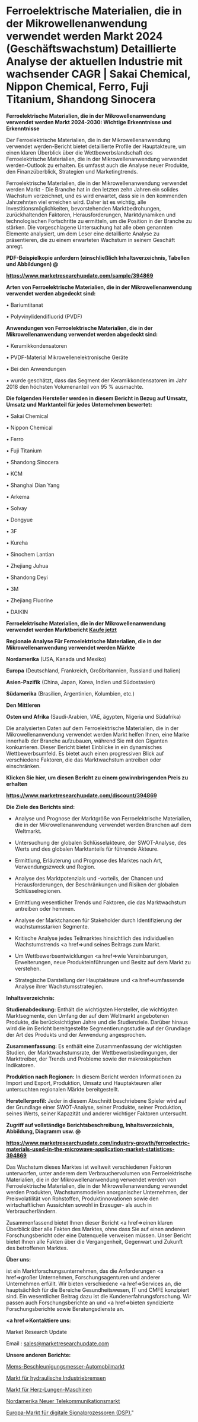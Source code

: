 # Ferroelektrische Materialien, die in der Mikrowellenanwendung verwendet werden Markt 2024 (Geschäftswachstum) Detaillierte Analyse der aktuellen Industrie mit wachsender CAGR | Sakai Chemical, Nippon Chemical, Ferro, Fuji Titanium, Shandong Sinocera

<strong>Ferroelektrische Materialien, die in der Mikrowellenanwendung verwendet werden Markt 2024-2030: Wichtige Erkenntnisse und Erkenntnisse</strong>

Der Ferroelektrische Materialien, die in der Mikrowellenanwendung verwendet werden-Bericht bietet detaillierte Profile der Hauptakteure, um einen klaren Überblick über die Wettbewerbslandschaft des Ferroelektrische Materialien, die in der Mikrowellenanwendung verwendet werden-Outlook zu erhalten. Es umfasst auch die Analyse neuer Produkte, den Finanzüberblick, Strategien und Marketingtrends.

Ferroelektrische Materialien, die in der Mikrowellenanwendung verwendet werden Markt - Die Branche hat in den letzten zehn Jahren ein solides Wachstum verzeichnet, und es wird erwartet, dass sie in den kommenden Jahrzehnten viel erreichen wird. Daher ist es wichtig, alle Investitionsmöglichkeiten, bevorstehenden Marktbedrohungen, zurückhaltenden Faktoren, Herausforderungen, Marktdynamiken und technologischen Fortschritte zu ermitteln, um die Position in der Branche zu stärken. Die vorgeschlagene Untersuchung hat alle oben genannten Elemente analysiert, um dem Leser eine detaillierte Analyse zu präsentieren, die zu einem erwarteten Wachstum in seinem Geschäft anregt.



<strong><b>PDF-Beispielkopie anfordern (einschließlich Inhaltsverzeichnis, Tabellen und Abbildungen) @ </b></strong>

<strong><a href=https://www.marketresearchupdate.com/sample/394869>

<strong>https://www.marketresearchupdate.com/sample/394869</u></a></strong></strong>



<strong>Arten von Ferroelektrische Materialien, die in der Mikrowellenanwendung verwendet werden abgedeckt sind:</strong>

• Bariumtitanat

• Polyvinylidendifluorid (PVDF)



<strong>Anwendungen von Ferroelektrische Materialien, die in der Mikrowellenanwendung verwendet werden abgedeckt sind:</strong>

• Keramikkondensatoren

• PVDF-Material Mikrowellenelektronische Geräte

• Bei den Anwendungen

• wurde geschätzt, dass das Segment der Keramikkondensatoren im Jahr 2018 den höchsten Volumenanteil von 95 % ausmachte.



<strong>Die folgenden Hersteller werden in diesem Bericht in Bezug auf Umsatz, Umsatz und Marktanteil für jedes Unternehmen bewertet:</strong>

• Sakai Chemical

• Nippon Chemical

• Ferro

• Fuji Titanium

• Shandong Sinocera

• KCM

• Shanghai Dian Yang

• Arkema

• Solvay

• Dongyue

• 3F

• Kureha

• Sinochem Lantian

• Zhejiang Juhua

• Shandong Deyi

• 3M

• Zhejiang Fluorine

• DAIKIN



<strong>Ferroelektrische Materialien, die in der Mikrowellenanwendung verwendet werden Marktbericht <a href=https://www.marketresearchupdate.com/buynow/394869>Kaufe jetzt</a></strong>



<strong>Regionale Analyse Für Ferroelektrische Materialien, die in der Mikrowellenanwendung verwendet werden Märkte</strong>



<strong>Nordamerika</strong> (USA, Kanada und Mexiko)



<strong>Europa</strong> (Deutschland, Frankreich, Großbritannien, Russland und Italien)



<strong>Asien-Pazifik</strong> (China, Japan, Korea, Indien und Südostasien)



<strong>Südamerika</strong> (Brasilien, Argentinien, Kolumbien, etc.)



<strong>Den Mittleren</strong> 

<strong>Osten und Afrika</strong> (Saudi-Arabien, VAE, ägypten, Nigeria und Südafrika)

Die analysierten Daten auf dem Ferroelektrische Materialien, die in der Mikrowellenanwendung verwendet werden Markt helfen Ihnen, eine Marke innerhalb der Branche aufzubauen, während Sie mit den Giganten konkurrieren. Dieser Bericht bietet Einblicke in ein dynamisches Wettbewerbsumfeld. Es bietet auch einen progressiven Blick auf verschiedene Faktoren, die das Marktwachstum antreiben oder einschränken.



<strong>Klicken Sie hier, um diesen Bericht zu einem gewinnbringenden Preis zu erhalten
</strong>

<strong><a href=https://www.marketresearchupdate.com/discount/394869>https://www.marketresearchupdate.com/discount/394869</b></u></strong></a>



<strong>Die Ziele des Berichts sind:</strong>

- Analyse und Prognose der Marktgröße von Ferroelektrische Materialien, die in der Mikrowellenanwendung verwendet werden Branchen auf dem Weltmarkt.

- Untersuchung der globalen Schlüsselakteure, der SWOT-Analyse, des Werts und des globalen Marktanteils für führende Akteure.

- Ermittlung, Erläuterung und Prognose des Marktes nach Art, Verwendungszweck und Region.

- Analyse des Marktpotenzials und -vorteils, der Chancen und Herausforderungen, der Beschränkungen und Risiken der globalen Schlüsselregionen.

- Ermittlung wesentlicher Trends und Faktoren, die das Marktwachstum antreiben oder hemmen.

- Analyse der Marktchancen für Stakeholder durch Identifizierung der wachstumsstarken Segmente.

- Kritische Analyse jedes Teilmarktes hinsichtlich des individuellen Wachstumstrends <a href=>und</a> seines Beitrags zum Markt.

- Um Wettbewerbsentwicklungen <a href=>wie</a> Vereinbarungen, Erweiterungen, neue Produkteinführungen und Besitz auf dem Markt zu verstehen.

- Strategische Darstellung der Hauptakteure und <a href=>umfas</a>sende Analyse ihrer Wachstumsstrategien.



<strong>Inhaltsverzeichnis:</strong>



<strong>Studienabdeckung:</strong> Enthält die wichtigsten Hersteller, die wichtigsten Marktsegmente, den Umfang der auf dem Weltmarkt angebotenen Produkte, die berücksichtigten Jahre und die Studienziele. Darüber hinaus wird die im Bericht bereitgestellte Segmentierungsstudie auf der Grundlage der Art des Produkts und der Anwendung angesprochen.



<strong>Zusammenfassung:</strong> Es enthält eine Zusammenfassung der wichtigsten Studien, der Marktwachstumsrate, der Wettbewerbsbedingungen, der Markttreiber, der Trends und Probleme sowie der makroskopischen Indikatoren.



<strong>Produktion nach Regionen:</strong> In diesem Bericht werden Informationen zu Import und Export, Produktion, Umsatz und Hauptakteuren aller untersuchten regionalen Märkte bereitgestellt.



<strong>Herstellerprofil:</strong> Jeder in diesem Abschnitt beschriebene Spieler wird auf der Grundlage einer SWOT-Analyse, seiner Produkte, seiner Produktion, seines Werts, seiner Kapazität und anderer wichtiger Faktoren untersucht.



<strong><b>Zugriff auf vollständige Berichtsbeschreibung, Inhaltsverzeichnis, Abbildung, Diagramm usw. @ </b></strong>

<strong><a href=https://www.marketresearchupdate.com/industry-growth/ferroelectric-materials-used-in-the-microwave-application-market-statistices-394869>https://www.marketresearchupdate.com/industry-growth/ferroelectric-materials-used-in-the-microwave-application-market-statistices-394869</a></strong>

Das Wachstum dieses Marktes ist weltweit verschiedenen Faktoren unterworfen, unter anderem dem Verbrauchervolumen von Ferroelektrische Materialien, die in der Mikrowellenanwendung verwendet werden von Ferroelektrische Materialien, die in der Mikrowellenanwendung verwendet werden Produkten, Wachstumsmodellen anorganischer Unternehmen, der Preisvolatilität von Rohstoffen, Produktinnovationen sowie den wirtschaftlichen Aussichten sowohl in Erzeuger- als auch in Verbraucherländern.

Zusammenfassend bietet Ihnen dieser Bericht <a href=>einen</a> klaren Überblick über alle Fakten des Marktes, ohne dass Sie auf einen anderen Forschungsbericht oder eine Datenquelle verweisen müssen. Unser Bericht bietet Ihnen alle Fakten über die Vergangenheit, Gegenwart und Zukunft des betroffenen Marktes.



<strong>Über uns:</strong>

 ist ein Marktforschungsunternehmen, das die Anforderungen <a href=>großer</a> Unternehmen, Forschungsagenturen und anderer Unternehmen erfüllt. Wir bieten verschiedene <a href=>Services</a> an, die hauptsächlich für die Bereiche Gesundheitswesen, IT und CMFE konzipiert sind. Ein wesentlicher Beitrag dazu ist die Kundenerfahrungsforschung. Wir passen auch Forschungsberichte an und <a href=>bieten</a> syndizierte Forschungsberichte sowie Beratungsdienste an.



<strong><a href=>Kontaktiere uns:</a></strong>

Market Research Update

Email : sales@marketresearchupdate.com



<strong>Unsere anderen Berichte:</strong>

<a href=https://www.linkedin.com/pulse/mems-accelerometer-automotive-market-size-share>Mems-Beschleunigungsmesser-Automobilmarkt</a>

<a href=https://www.linkedin.com/pulse/hydraulic-industrial-brake-market-research>Markt für hydraulische Industriebremsen</a>

<a href=https://www.linkedin.com/pulse/heart-lung-machines-market-size-industry-growth>Markt für Herz-Lungen-Maschinen</a>

<a href=https://www.linkedin.com/pulse/north-america-new-telecoms-market-demand>Nordamerika Neuer Telekommunikationsmarkt</a>

<a href=https://www.linkedin.com/pulse/europe-digital-signal-processor-dsp-market-size2023-2030>Europa-Markt für digitale Signalprozessoren (DSP).</a>"
